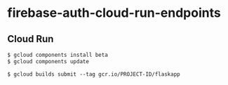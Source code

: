# firebase-auth-cloud-run-endpoints

## Cloud Run

```bash
$ gcloud components install beta
$ gcloud components update
```


```
$ gcloud builds submit --tag gcr.io/PROJECT-ID/flaskapp
```